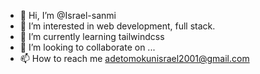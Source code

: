 - 👋 Hi, I’m @Israel-sanmi
- 👀 I’m interested in web development, full stack. 
- 🌱 I’m currently learning tailwindcss
- 💞️ I’m looking to collaborate on ...
- 📫 How to reach me adetomokunisrael2001@gmail.com

<!---
Israel-sanmi/Israel-sanmi is a ✨ special ✨ repository because its `README.md` (this file) appears on your GitHub profile.
You can click the Preview link to take a look at your changes.
--->
